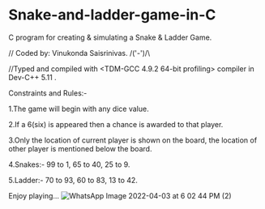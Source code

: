 # Snake-and-ladder-game-in-C
C program for creating & simulating a Snake & Ladder Game.

// Coded by: Vinukonda Saisrinivas. /\('-')/\

//Typed and compiled with <TDM-GCC 4.9.2 64-bit profiling> compiler in Dev-C++ 5.11 .

Constraints and Rules:-

1.The game will begin with any dice value.

2.If a 6(six) is appeared then a chance is awarded to that player.

3.Only the location of current player is shown on the board, the location of other player is mentioned below the board.

4.Snakes:- 99 to 1, 65 to 40, 25 to 9.

5.Ladder:- 70 to 93, 60 to 83, 13 to 42.

Enjoy playing...
![WhatsApp Image 2022-04-03 at 6 02 44 PM (2)](https://user-images.githubusercontent.com/101537559/161433824-14c16800-cecd-4374-aacf-38a07cfb03a5.jpeg)
